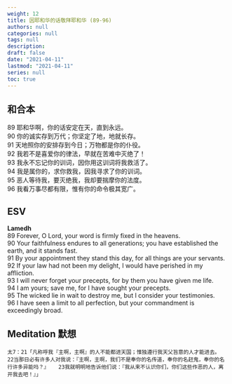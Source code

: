 ```yaml
---
weight: 12
title: 因耶和华的话敬拜耶和华 (89-96)
authors: null
categories: null
tags: null
description:
draft: false
date: "2021-04-11"
lastmod: "2021-04-11"
series: null
toc: true
---
```



## 和合本

89 耶和华啊，你的话安定在天，直到永远。  
90 你的诚实存到万代；你坚定了地，地就长存。  
91 天地照你的安排存到今日；万物都是你的仆役。  
92 我若不是喜爱你的律法，早就在苦难中灭绝了！  
93 我永不忘记你的训词，因你用这训词将我救活了。  
94 我是属你的，求你救我，因我寻求了你的训词。  
95 恶人等待我，要灭绝我，我却要揣摩你的法度。  
96 我看万事尽都有限，惟有你的命令极其宽广。  


## ESV
**Lamedh**  
89 Forever, O Lord, your word is firmly fixed in the heavens.  
90 Your faithfulness endures to all generations; you have established the earth, and it stands fast.  
91 By your appointment they stand this day, for all things are your servants.  
92 If your law had not been my delight, I would have perished in my affliction.  
93 I will never forget your precepts, for by them you have given me life.  
94 I am yours; save me, for I have sought your precepts.  
95 The wicked lie in wait to destroy me, but I consider your testimonies.  
96 I have seen a limit to all perfection, but your commandment is exceedingly broad.  


## Meditation 默想

    太7：21「凡称呼我『主啊，主啊』的人不能都进天国；惟独遵行我天父旨意的人才能进去。   22当那日必有许多人对我说：『主啊，主啊，我们不是奉你的名传道，奉你的名赶鬼，奉你的名行许多异能吗？』   23我就明明地告诉他们说：『我从来不认识你们，你们这些作恶的人，离开我去吧！』」  
    
    
<script>
    var refTagger = {
        settings: {
            bibleVersion: "KJV" /*hlybblsmpshndtn*/
        }
    }; 

    (function(d, t) {
        var n=d.querySelector('[nonce]');
        refTagger.settings.nonce = n && (n.nonce||n.getAttribute('nonce'));
        var g = d.createElement(t), s = d.getElementsByTagName(t)[0];
        g.src = 'https://api.reftagger.com/v2/RefTagger.js';
        g.nonce = refTagger.settings.nonce;
        s.parentNode.insertBefore(g, s);
    }(document, 'script'));
</script>